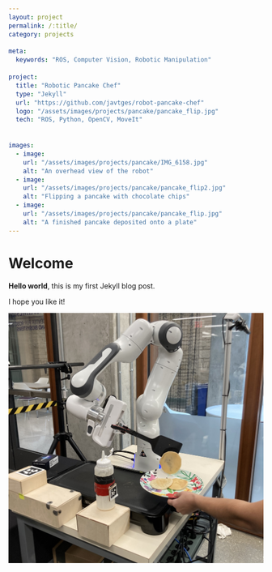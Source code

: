 ```yaml
---
layout: project
permalink: /:title/
category: projects

meta:
  keywords: "ROS, Computer Vision, Robotic Manipulation"

project:
  title: "Robotic Pancake Chef"
  type: "Jekyll"
  url: "https://github.com/javtges/robot-pancake-chef"
  logo: "/assets/images/projects/pancake/pancake_flip.jpg"
  tech: "ROS, Python, OpenCV, MoveIt"


images:
  - image:
    url: "/assets/images/projects/pancake/IMG_6158.jpg"
    alt: "An overhead view of the robot"
  - image:
    url: "/assets/images/projects/pancake/pancake_flip2.jpg"
    alt: "Flipping a pancake with chocolate chips"
  - image:
    url: "/assets/images/projects/pancake/pancake_flip.jpg"
    alt: "A finished pancake deposited onto a plate"
---
```



<!-- <p>In this project, a Franka Emika Panda robot arm was programmed to auntonomously cook pancakes.</p>
<br>
<p>Given a spatula and a bottle of pancake batter, the robot is able to manipulate the tools, flip the pancake, and serve it onto a plate.</p>
<br>
<p>My primary role in this project was designing and implimenting the perception pipeline that senses where tools are located, the pancake location to assist with flipping & lifting the pancake, and auntonomously determining when the pancake should be flipped.</p>
<br>

<p>The perception pipeline begins with an Intel Realsense D435i camera, which provides an RGB-D image. This depth data allows the pancake to be found using OpenCV contour recognition, in 3-Dimensions relative to the camera. The camera's coordinate frame is linked to the robot's coordinate frame via an AprilTag a fixed distance from the robot base. The tools are located via AprilTags as well, provided the tag is visible the pipeline is able to determine the 6-DOF pose of the object without any depth data.</p>
<br> -->

# Welcome

**Hello world**, this is my first Jekyll blog post.

I hope you like it!

![test image](/assets/images/projects/pancake/pancake_flip.jpg)

<!-- <p>Once the pancake is put onto the griddle, the perception pipeline begins counting the bubbles that appear on the pancake's surface, much like a human would determine when it's time to flip the pancake.</p>
<br>

<p>This perception pipeline is integrated into ROS Noetic, which controls the arm using the MoveIt! control package. Motion planning is accomplished by specifying a target pose and using an RRT to plan a set of joint states that bring the robot to the pose while abiding by planning scene constraints (the table, the camera, etc).</p>
<br>

<p>Final results yield a program that is able to successfully make pancakes auntonomously with high rates of success. Future work may involve adding toppings, or flipping the pancake in the air with a frying pan rather than a spatula.</p>
<br> -->
